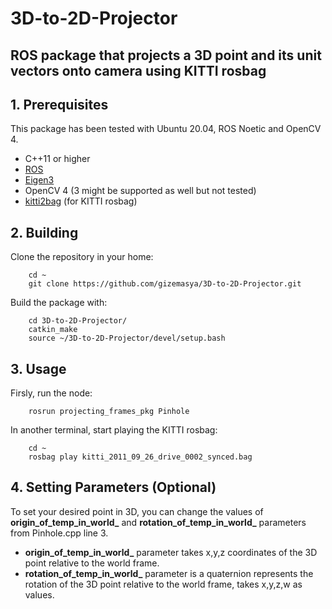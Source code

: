 # 3D-to-2D-Projector
## ROS package that projects a 3D point and its unit vectors onto camera using KITTI rosbag
## 1. Prerequisites
This package has been tested with Ubuntu 20.04, ROS Noetic and OpenCV 4.
- C++11 or higher
- [ROS](http://wiki.ros.org/ROS/Installation)
- [Eigen3](http://eigen.tuxfamily.org/index.php?title=Main_Page)
- OpenCV 4 (3 might be supported as well but not tested)
- [kitti2bag](https://github.com/tomas789/kitti2bag) (for KITTI rosbag)
## 2. Building
Clone the repository in your home:
```
    cd ~
    git clone https://github.com/gizemasya/3D-to-2D-Projector.git
```
Build the package with:
```
    cd 3D-to-2D-Projector/
    catkin_make
    source ~/3D-to-2D-Projector/devel/setup.bash
```
## 3. Usage
Firsly, run the node:
```
    rosrun projecting_frames_pkg Pinhole
```
In another terminal, start playing the KITTI rosbag:
```
    cd ~
    rosbag play kitti_2011_09_26_drive_0002_synced.bag
```
## 4. Setting Parameters (Optional)
To set your desired point in 3D, you can change the values of **origin_of_temp_in_world_** and **rotation_of_temp_in_world_** parameters from Pinhole.cpp line 3.
- **origin_of_temp_in_world_** parameter takes x,y,z coordinates of the 3D point relative to the world frame.
- **rotation_of_temp_in_world_** parameter is a quaternion represents the rotation of the 3D point relative to the world frame, takes x,y,z,w as values.
